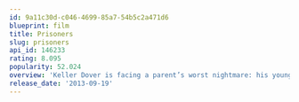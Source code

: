 ```yaml
---
id: 9a11c30d-c046-4699-85a7-54b5c2a471d6
blueprint: film
title: Prisoners
slug: prisoners
api_id: 146233
rating: 8.095
popularity: 52.024
overview: 'Keller Dover is facing a parent’s worst nightmare: his young daughter and her friend have gone missing. Heading the investigation, Detective Loki arrests the only suspect – the driver of an RV on which the girls had been playing – but a lack of evidence forces his release. As pressure mounts, Loki’s team pursues multiple leads while a frantic Dover decides he has no choice but to take matters into his own hands.'
release_date: '2013-09-19'
---
```

